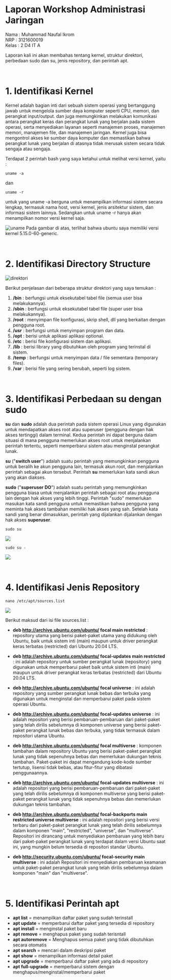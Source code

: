 # Laporan Workshop Administrasi Jaringan
Nama : Muhammad Naufal Ikrom
<br/>
NRP : 3121600019
<br/>
Kelas :  2 D4 IT A
<br/>

Laporan kali ini akan membahas tentang kernel, struktur direktori, perbedaan sudo dan su, jenis repository, dan perintah apt.

<br/>

# 1. Identifikasi Kernel
Kernel adalah bagian inti dari sebuah sistem operasi yang bertanggung jawab untuk mengelola sumber daya komputer seperti CPU, memori, dan perangkat input/output. dan juga memungkinkan melakukan komunikasi antara perangkat keras dan perangkat lunak yang berjalan pada sistem operasi, serta menyediakan layanan seperti manajemen proses, manajemen memori, manajemen file, dan manajemen jaringan. Kernel juga bisa mengontrol akses ke sumber daya komputer dan memastikan bahwa perangkat lunak yang berjalan di atasnya tidak merusak sistem secara tidak sengaja atau sengaja.

Terdapat 2 perintah bash yang saya ketahui untuk melihat versi kernel, yaitu :

    uname -a
dan

    uname -r
untuk yang uname -a berguna untuk menampilkan informasi sistem secara lengkap, termasuk nama host, versi kernel, jenis arsitektur sistem, dan informasi sistem lainnya. Sedangkan untuk uname -r hanya akan menampilkan nomor versi kernel saja.

![uname](assets/uname.png)
Pada gambar di atas, terlihat bahwa ubuntu saya memiliki versi kernel 5.15.0-60-generic.

<br/>

# 2. Identifikasi Directory Structure

![direktori](assets/ls%20-ls.png)

Berikut penjelasan dari beberapa struktur direktori yang saya temukan :
1. **/bin** : berfungsi untuk eksekutabel tabel file (semua user bisa melakukannya).
2. **/sbin** : berfungsi untuk eksekutabel tabel file (super user bisa melakukannya).
3. **/root** : menyimpan file konfigurasi, skrip shell, dll yang berkaitan dengan pengguna root.
4. **/usr** : berfungsi untuk menyimpan program dan data. 
5. **/opt** : berisi untuk aplikasi aplikasi optional.
6. **/etc** : berisi file konfigurasi sistem dan aplikasi.
7. **/lib** : berisi library yang dibutuhkan oleh program yang terinstal di sistem.
8. **/temp** : berfungsi untuk menyimpan data / file sementara (temporary files).
9.  **/var** : berisi file yang sering berubah, seperti log sistem.

<br/>

# 3. Identifikasi Perbedaan **su** dengan **sudo**
**su** dan **sudo** adalah dua perintah pada sistem operasi Linux yang digunakan untuk mendapatkan akses root atau superuser (pengguna dengan hak akses tertinggi) dalam terminal. Kedua perintah ini dapat berguna dalam situasi di mana pengguna memerlukan akses root untuk menjalankan perintah tertentu, seperti memperbarui sistem atau menginstal perangkat lunak.

**su** ("**switch user**") adalah suatu perintah yang memungkinkan pengguna untuk beralih ke akun pengguna lain, termasuk akun root, dan menjalankan perintah sebagai akun tersebut. Perintah **su** memerlukan kata sandi akun yang akan diakses.

**sudo** ("**superuser DO**") adalah suatu perintah yang memungkinkan pengguna biasa untuk menjalankan perintah sebagai root atau pengguna lain dengan hak akses yang lebih tinggi. Perintah "sudo" memerlukan masukan kata sandi pengguna untuk memastikan bahwa pengguna yang meminta hak akses tambahan memiliki hak akses yang sah. Setelah kata sandi yang benar dimasukkan, perintah yang dijalankan dijalankan dengan hak akses **superuser**.

    sudo su
![](assets/sudo%20su.png)

    sudo su -
![](assets/sudo%20su-.png)

<br/>

# 4. Identifikasi Jenis Repository
    nano /etc/apt/sources.list
![](assets/nano.png)

Berikut maksud dari isi file sources.list :
- **deb http://archive.ubuntu.com/ubuntu/ focal main restricted** : repository utama yang berisi paket-paket utama yang didukung oleh Ubuntu, baik untuk sistem inti (main) maupun untuk driver perangkat keras terbatas (restricted) dari Ubuntu 20.04 LTS.

- **deb http://archive.ubuntu.com/ubuntu/ focal-updates main restricted** : ini adalah repository untuk sumber perangkat lunak (repository) yang digunakan untuk memperbarui paket baik untuk sistem inti (main) maupun untuk driver perangkat keras terbatas (restricted) dari Ubuntu 20.04 LTS.

- **deb http://archive.ubuntu.com/ubuntu/ focal universe** : ini adalah repository yang sumber perangkat lunak bebas dan terbuka yang digunakan untuk menginstal dan memperbarui paket pada sistem operasi Ubuntu.

- **deb http://archive.ubuntu.com/ubuntu/ focal-updates universe** : ini adalah repositori yang berisi pembaruan-pembaruan dari paket-paket yang telah dirilis sebelumnya di komponen universe yang berisi paket-paket perangkat lunak bebas dan terbuka, yang tidak termasuk dalam repositori utama Ubuntu.

- **deb http://archive.ubuntu.com/ubuntu/ focal multiverse** : komponen tambahan dalam repository Ubuntu yang berisi paket-paket perangkat lunak yang tidak sepenuhnya bebas dan memerlukan dukungan teknis tambahan. Paket-paket ini dapat mengandung kode-kode sumber tertutup, lisensi tidak bebas, atau fitur-fitur yang dibatasi penggunaannya.

- **deb http://archive.ubuntu.com/ubuntu/ focal-updates multiverse** : ini adalah repositori yang berisi pembaruan-pembaruan dari paket-paket yang telah dirilis sebelumnya di komponen multiverse yang berisi paket-paket perangkat lunak yang tidak sepenuhnya bebas dan memerlukan dukungan teknis tambahan.

- **deb http://archive.ubuntu.com/ubuntu/ focal-backports main restricted universe multiverse** : ini adalah repositori yang berisi versi terbaru dari paket-paket perangkat lunak yang telah dirilis sebelumnya dalam komponen "main", "restricted", "universe", dan "multiverse". Repositori ini dirancang untuk menyediakan pembaruan yang lebih baru dari paket-paket perangkat lunak yang terdapat dalam versi Ubuntu saat ini, yang mungkin belum tersedia di repositori standar Ubuntu.

- **deb http://security.ubuntu.com/ubuntu/ focal-security main multiverse** : ini adalah Repositori ini menyediakan pembaruan keamanan untuk paket-paket perangkat lunak yang telah dirilis sebelumnya dalam komponen "main" dan "multiverse".

<br/>

# 5. Identifikasi Perintah **apt**

- **apt list** = menampilkan daftar paket yang sudah terinstall
- **apt update** = memperbarui daftar paket yang tersedia di repository
- **apt install** = menginstal paket baru
- **apt remove** = menghapus paket yang sudah terisntall
- **apt autoremove** = Menghapus semua paket yang tidak dibutuhkan secara otomatis
- **apt search** = mencari dalam deskripsi paket
- **apt show** = menampilkan informasi detail paket
- **apt upgrade** = memperbarui daftar paket yang ada di repository
- **apt full-upgrade** = memperbarui sistem dengan menghapus/menginstal/memperbarui paket